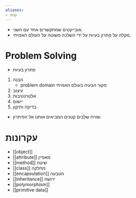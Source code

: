 ```yaml
---
aliases:
- oop
---
```

- אובייקטים שמתקשרים אחד עם השני.
- מקלה על פתרון בעיות על ידי השלכה פשוטה על העולם האמיתי.
# Problem Solving
- פתרון בעיות
1. הבנה
	- problem domain מקור הבעיה בעולם האמיתי
2. עיצוב
3. אלטרנטיבות
4. יישום
5. בדיקה ותיקון
- שורת שלבים קטנים המביאים אותנו אל הפיתרון.
# עקרונות
- [[object]]
- [[attribute]] מאפיין
- [[method]] שיטה
- [[class]] מחלקה
- [[encapsulation]] הטבעה
- [[inheritance]] ירושה
- [[polymorphism]]
- [[primitive data]]